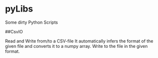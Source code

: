 pyLibs
======

Some dirty Python Scripts

##CsvIO

Read and Write from/to a CSV-file
It automatically infers the format of the given file and converts it to a numpy array.
Write to the file in the given format.
